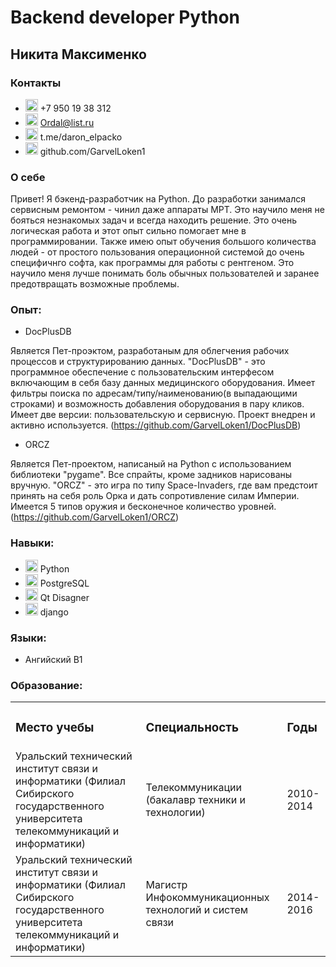 <div id="header" align="centre">
  <h1>Backend developer Python</h1>
  <h2>Никита Максименко</h3>

</div>




### Контакты
-  <img src="https://cdn.icon-icons.com/icons2/196/PNG/128/phone_23732.png" heigth=20 width=20> +7 950 19 38 312
-  <img src="https://cdn.icon-icons.com/icons2/1154/PNG/512/1486564396-mail_81524.png" heigth=20 width=20> Ordal@list.ru
-  <img src="https://cdn.icon-icons.com/icons2/2429/PNG/96/telegram_logo_icon_147228.png" heigth=20 width=20> t.me/daron_elpacko
-  <img src="https://cdn.icon-icons.com/icons2/2429/PNG/512/github_logo_icon_147285.png" heigth=20 width=20> github.com/GarvelLoken1 

    
### О себе

Привет! Я бэкенд-разработчик на Python. До разработки занимался сервисным ремонтом - чинил даже аппараты МРТ. Это научило меня не бояться незнакомых задач и всегда находить решение. Это очень логическая работа и этот опыт сильно помогает мне в программировании. Также имею опыт обучения большого количества людей - от простого пользования операционной системой до очень специфичнго софта, как программы для работы с рентгеном. Это научило меня лучше понимать боль обычных пользователей и заранее предотвращать возможные проблемы.

### Опыт:
-  DocPlusDB
  
Является Пет-проэктом, разработаным для облегчения рабочих процессов и структурированию данных. "DocPlusDB" - это программное обеспечение с пользовательским интерфесом включающим в себя базу данных медицинского оборудования. Имеет фильтры поиска по адресам/типу/наименованию(в выпадающими строками) и возможность добавления оборудования в пару кликов. Имеет две версии: пользовательскую и сервисную. Проект внедрен и активно используется. (https://github.com/GarvelLoken1/DocPlusDB)

-  ORCZ

Является Пет-проектом, написаный на Python с использованием библиотеки "pygame". Все спрайты, кроме задников нарисованы вручную. "ORCZ" - это игра по типу Space-Invaders, где вам предстоит принять на себя роль Орка и дать сопротивление силам Империи. Имеется 5 типов оружия и бесконечное количество уровней. (https://github.com/GarvelLoken1/ORCZ)


### Навыки:
-  <img src="https://cdn.jsdelivr.net/gh/devicons/devicon@latest/icons/python/python-original.svg" heigth=20 width=20> Python
-  <img src="https://cdn.jsdelivr.net/gh/devicons/devicon@latest/icons/postgresql/postgresql-original.svg" heigth=20 width=20> PostgreSQL
-  <img src="https://cdn.jsdelivr.net/gh/devicons/devicon@latest/icons/qt/qt-original.svg" heigth=20 width=20> Qt Disagner
-  <img src="https://cdn.jsdelivr.net/gh/devicons/devicon@latest/icons/django/django-plain.svg" heigth=20 width=20/> django

### Языки:
-  Ангийский В1


### Образование:
<table>
    <tr>
        <td><h3>Место учебы</h3></td>
        <td><h3>Специальность</h3></td>
        <td><h3>Годы</h3></td>
    </tr>
    <tr>
        <td>Уральский технический институт связи и информатики (Филиал Сибирского государственного университета телекоммуникаций и информатики)</td>
        <td>Телекоммуникации (бакалавр техники и технологии)</td>
        <td>2010-2014</td>
    </tr>
    <tr>
        <td>Уральский технический институт связи и информатики (Филиал Сибирского государственного университета телекоммуникаций и информатики)</td>
        <td>Магистр Инфокоммуникационных технологий и систем связи</td>
        <td>2014-2016</td>
    </tr>
</table>


  
